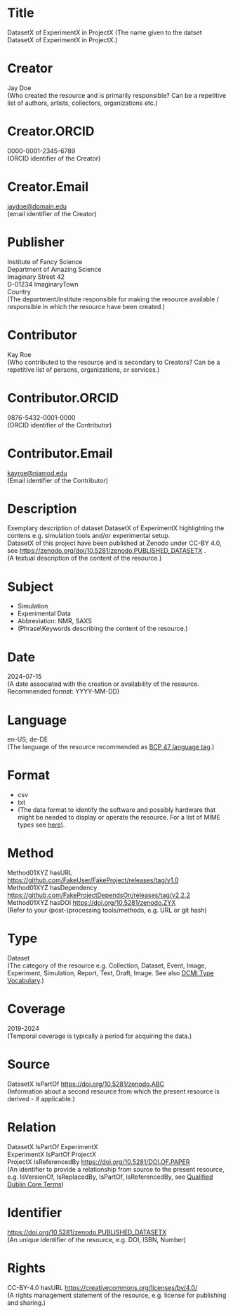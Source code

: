 # Title
DatasetX of ExperimentX in ProjectX
(The name given to the datset DatasetX of ExperimentX in ProjectX.)

# Creator
Jay Doe  
(Who created the resource and is primarily responsible? Can be a repetitive list of authors, artists, collectors, organizations etc.)

# Creator.ORCID
0000-0001-2345-6789  
(ORCID identifier of the Creator)

# Creator.Email
jaydoe@domain.edu  
(email identifier of the Creator)

# Publisher
Institute of Fancy Science  
Department of Amazing Science  
Imaginary Street 42  
D-01234 ImaginaryTown  
Country  
(The department/institute responsible for making the resource available / responsible in which the resource have been created.)  

# Contributor
Kay Roe  
(Who contributed to the resource and is secondary to Creators? Can be a repetitive list of persons, organizations, or services.)

# Contributor.ORCID
9876-5432-0001-0000  
(ORCID identifier of the Contributor)

# Contributor.Email
kayroe@niamod.edu  
(Email identifier of the Contributor)

# Description
Exemplary description of dataset DatasetX of ExperimentX highlighting the contens e.g. simulation tools and/or experimental setup.  
DatasetX of this project have been published at Zenodo under CC-BY 4.0, see https://zenodo.org/doi/10.5281/zenodo.PUBLISHED_DATASETX .  
(A textual description of the content of the resource.)

# Subject
* Simulation  
* Experimental Data  
* Abbreviation: NMR, SAXS  
* (Phrase\Keywords describing the content of the resource.)

# Date
2024-07-15  
(A date associated with the creation or availability of the resource. Recommended format: YYYY-MM-DD)

# Language
en-US; de-DE  
(The language of the resource recommended as [BCP 47 language tag](https://doi.org/10.17487/RFC5646).)

# Format
* csv
* txt
* (The data format to identify the software and possibly hardware that
  might be needed to display or operate the resource.
  For a list of MIME types see [here](https://www.iana.org/assignments/media-types/media-types.xhtml)).

# Method
Method01XYZ hasURL https://github.com/FakeUser/FakeProject/releases/tag/v1.0  
Method01XYZ hasDependency https://github.com/FakeProjectDependsOn/releases/tag/v2.2.2  
Method01XYZ hasDOI https://doi.org/10.5281/zenodo.ZYX  
(Refer to your (post-)processing tools/methods, e.g. URL or git hash)

# Type
Dataset  
(The category of the resource e.g. Collection, Dataset, Event, Image, Experiment, Simulation, Report, Text, Draft, Image. See also [DCMI Type Vocabulary](https://www.dublincore.org/specifications/dublin-core/dcmi-terms/#section-7/).)

# Coverage
2019-2024  
(Temporal coverage is typically a period for acquiring the data.)

# Source
DatasetX IsPartOf https://doi.org/10.5281/zenodo.ABC  
(Information about a second resource from which the present resource is derived - if applicable.)

# Relation
DatasetX IsPartOf ExperimentX  
ExperimentX IsPartOf ProjectX  
ProjectX IsReferencedBy https://doi.org/10.5281/DOI.OF.PAPER  
(An identifier to provide a relationship from source to the present resource,  
e.g. IsVersionOf, IsReplacedBy, IsPartOf, IsReferencedBy, see [Qualified Dublin Core Terms](https://www.dublincore.org/specifications/dublin-core/dcmi-terms/))

# Identifier
https://doi.org/10.5281/zenodo.PUBLISHED_DATASETX  
(An unique identifier of the resource, e.g. DOI, ISBN, Number)

# Rights
CC-BY-4.0 hasURL https://creativecommons.org/licenses/by/4.0/  
(A rights management statement of the resource, e.g. license for publishing and sharing.)


